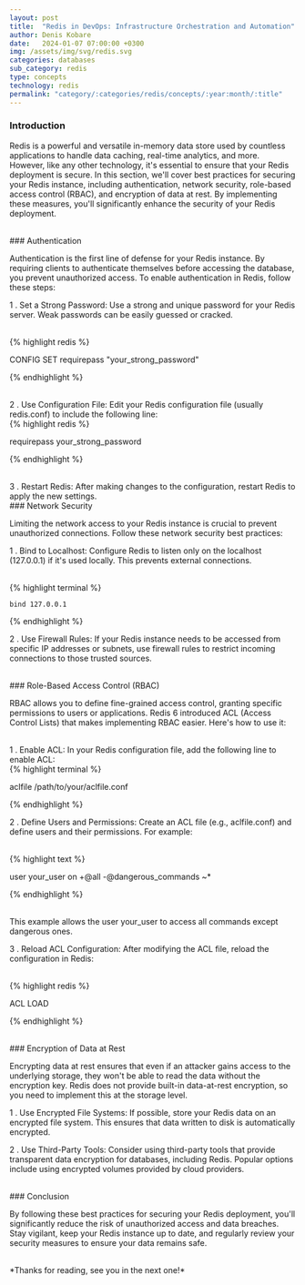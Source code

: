 ```yaml
---
layout: post
title:  "Redis in DevOps: Infrastructure Orchestration and Automation"
author: Denis Kobare
date:   2024-01-07 07:00:00 +0300
img: /assets/img/svg/redis.svg
categories: databases
sub_category: redis
type: concepts
technology: redis
permalink: "category/:categories/redis/concepts/:year:month/:title"
---
```




### Introduction

Redis is a powerful and versatile in-memory data store used by countless 
applications to handle data caching, real-time analytics, and more. However, 
like any other technology, it's essential to ensure that your Redis deployment 
is secure. In this section, we'll cover best practices for securing your Redis 
instance, including authentication, network security, role-based access control 
(RBAC), and encryption of data at rest. By implementing these measures, you'll 
significantly enhance the security of your Redis deployment.



<br>
### Authentication

Authentication is the first line of defense for your Redis instance. By 
requiring clients to authenticate themselves before accessing the database, you 
prevent unauthorized access. To enable authentication in Redis, follow these 
steps:

1 . Set a Strong Password: Use a strong and unique password for your Redis server. 
Weak passwords can be easily guessed or cracked.


<br>
{% highlight redis %}

CONFIG SET requirepass "your_strong_password"

{% endhighlight %}


<br>
2 . Use Configuration File: Edit your Redis configuration file 
(usually redis.conf) to include the following line:


<br>
{% highlight redis %}

requirepass your_strong_password

{% endhighlight %}


<br>
3 . Restart Redis: After making changes to the configuration, restart Redis to 
apply the new settings.



<br>
### Network Security

Limiting the network access to your Redis instance is crucial to prevent 
unauthorized connections. Follow these network security best practices:

1 . Bind to Localhost: Configure Redis to listen only on the localhost 
(127.0.0.1) if it's used locally. This prevents external connections.


<br>
{% highlight terminal %}

    bind 127.0.0.1

{% endhighlight %}


2 . Use Firewall Rules: If your Redis instance needs to be accessed from 
specific IP addresses or subnets, use firewall rules to restrict incoming 
connections to those trusted sources.



<br>
### Role-Based Access Control (RBAC)

RBAC allows you to define fine-grained access control, granting specific 
permissions to users or applications. Redis 6 introduced ACL 
(Access Control Lists) that makes implementing RBAC easier. Here's how to use it:


<br>
1 . Enable ACL: In your Redis configuration file, add the following line to 
enable ACL:

<br>
{% highlight terminal %}

aclfile /path/to/your/aclfile.conf

{% endhighlight %} 


2 . Define Users and Permissions: Create an ACL file (e.g., aclfile.conf) and 
define users and their permissions. For example:

<br>
{% highlight text %}

user your_user on +@all -@dangerous_commands ~*

{% endhighlight %} 

<br>
This example allows the user <span class="badge">your_user</span> to access all 
commands except dangerous ones.


3 . Reload ACL Configuration: After modifying the ACL file, reload the 
configuration in Redis:

<br>
{% highlight redis %}

ACL LOAD

{% endhighlight %} 



<br>
### Encryption of Data at Rest

Encrypting data at rest ensures that even if an attacker gains access to the 
underlying storage, they won't be able to read the data without the encryption 
key. Redis does not provide built-in data-at-rest encryption, so you need to 
implement this at the storage level.

1 . Use Encrypted File Systems: If possible, store your Redis data on an 
encrypted file system. This ensures that data written to disk is automatically 
encrypted.

2 . Use Third-Party Tools: Consider using third-party tools that provide 
transparent data encryption for databases, including Redis. Popular options 
include using encrypted volumes provided by cloud providers.



<br>
### Conclusion

By following these best practices for securing your Redis deployment, you'll 
significantly reduce the risk of unauthorized access and data breaches. Stay 
vigilant, keep your Redis instance up to date, and regularly review your 
security measures to ensure your data remains safe.



<br>
*Thanks for reading, see you in the next one!*
